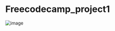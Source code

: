 # Freecodecamp_project1

![image](https://user-images.githubusercontent.com/91787449/167283374-9388080b-26f0-4984-b113-1836fe68b393.png)
